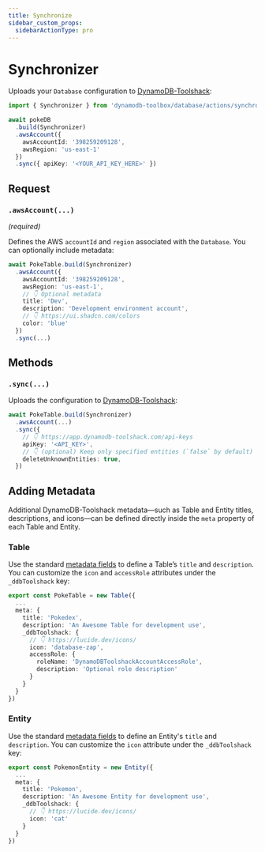 ```yaml
---
title: Synchronize
sidebar_custom_props:
  sidebarActionType: pro
---
```


# Synchronizer

Uploads your `Database` configuration to [DynamoDB-Toolshack](https://dynamodb-toolshack.com):

```ts
import { Synchronizer } from 'dynamodb-toolbox/database/actions/synchronize'

await pokeDB
  .build(Synchronizer)
  .awsAccount({
    awsAccountId: '398259209128',
    awsRegion: 'us-east-1'
  })
  .sync({ apiKey: '<YOUR_API_KEY_HERE>' })
```

## Request

### `.awsAccount(...)`

<p style={{ marginTop: '-15px' }}><i>(required)</i></p>

Defines the AWS `accountId` and `region` associated with the `Database`. You can optionally include metadata:

```ts
await PokeTable.build(Synchronizer)
  .awsAccount({
    awsAccountId: '398259209128',
    awsRegion: 'us-east-1',
    // 👇 Optional metadata
    title: 'Dev',
    description: 'Development environment account',
    // 👇 https://ui.shadcn.com/colors
    color: 'blue'
  })
  .sync(...)
```

## Methods

### `.sync(...)`

Uploads the configuration to [DynamoDB-Toolshack](https://dynamodb-toolshack.com):

```ts
await PokeTable.build(Synchronizer)
  .awsAccount(...)
  .sync({
    // 👇 https://app.dynamodb-toolshack.com/api-keys
    apiKey: '<API_KEY>',
    // 👇 (optional) Keep only specified entities (`false` by default)
    deleteUnknownEntities: true,
  })
```

## Adding Metadata

Additional DynamoDB-Toolshack metadata—such as Table and Entity titles, descriptions, and icons—can be defined directly inside the `meta` property of each Table and Entity.

### Table

Use the standard [metadata fields](../../../2-tables/1-usage/index.md#meta) to define a Table’s `title` and `description`. You can customize the `icon` and `accessRole` attributes under the `_ddbToolshack` key:

```ts
export const PokeTable = new Table({
  ...
  meta: {
    title: 'Pokedex',
    description: 'An Awesome Table for development use',
    _ddbToolshack: {
      // 👇 https://lucide.dev/icons/
      icon: 'database-zap',
      accessRole: {
        roleName: 'DynamoDBToolshackAccountAccessRole',
        description: 'Optional role description'
      }
    }
  }
})
```

### Entity

Use the standard [metadata fields](../../../3-entities/1-usage/index.md#meta) to define an Entity's `title` and `description`. You can customize the `icon` attribute under the `_ddbToolshack` key:

```ts
export const PokemonEntity = new Entity({
  ...
  meta: {
    title: 'Pokemon',
    description: 'An Awesome Entity for development use',
    _ddbToolshack: {
      // 👇 https://lucide.dev/icons/
      icon: 'cat'
    }
  }
})
```
